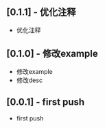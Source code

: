 <!--
 * @Author: meetqy
 * @since: 2019-11-05 17:45:28
 * @lastTime: 2019-11-06 11:40:11
 * @LastEditors: meetqy
 -->
## [0.1.1] - 优化注释

* 优化注释



## [0.1.0] - 修改example

* 修改example
* 修改desc

## [0.0.1] - first push

* first push
